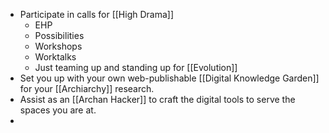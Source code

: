 - Participate in calls for [[High Drama]]
	- EHP
	- Possibilities
	- Workshops
	- Worktalks
	- Just teaming up and standing up for [[Evolution]]
- Set you up with your own web-publishable [[Digital Knowledge Garden]] for your [[Archiarchy]] research.
- Assist as an [[Archan Hacker]] to craft the digital tools to serve the spaces you are at.
-